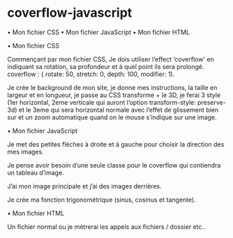 # coverflow-javascript



• Mon fichier CSS
• Mon fichier JavaScript
• Mon fichier HTML


• Mon fichier CSS

Commençant par mon fichier CSS, Je dois utiliser l’effect ‘coverflow' en indiquant sa rotation, sa
profondeur et à quel point ils sera prolongé.
coverflow : { rotate: 50, stretch: 0, depth: 100, modifier: 1).

Je crée le background de mon site, je donne mes instructions, la taille en largeur et en
longueur, je passe au CSS transforme + le 3D, je ferai 3 style (1er horizontal, 2eme
verticale qui auront l’option transform-style: preserve-3d) et le 3eme qui sera horizontal
normale avec l’effet de glissement bien sur et un zoom automatique quand on le mouse
s’indique sur une image.


• Mon fichier JavaScript

Je met des petites flèches à droite et à gauche pour choisir la direction des mes images.

Je pense avoir besoin d’une seule classe pour le coverflow qui contiendra un tableau
d’image.

J’ai mon image principale et j’ai des images derrières.

Je crée ma fonction trigonométrique (sinus, cosinus et tangente).



• Mon fichier HTML

Un fichier normal ou je métrerai les appels aux fichiers / dossier etc..
